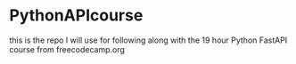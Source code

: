 # PythonAPIcourse
this is the repo I will use for following along with the 19 hour Python FastAPI course from freecodecamp.org
